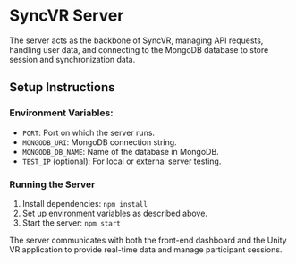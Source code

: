 # SyncVR Server

The server acts as the backbone of SyncVR, managing API requests, handling user data, and connecting to the MongoDB database to store session and synchronization data.

## Setup Instructions

### Environment Variables:
- `PORT`: Port on which the server runs.
- `MONGODB_URI`: MongoDB connection string.
- `MONGODB_DB_NAME`: Name of the database in MongoDB.
- `TEST_IP` (optional): For local or external server testing.

### Running the Server

1. Install dependencies: `npm install`
2. Set up environment variables as described above.
3. Start the server: `npm start`

The server communicates with both the front-end dashboard and the Unity VR application to provide real-time data and manage participant sessions.
